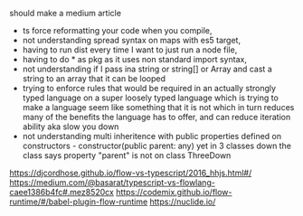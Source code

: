 should make a medium article
- ts force reformatting your code when you compile,
- not understanding spread syntax on maps with es5 target,
- having to run dist every time I want to just run a node file,
- having to do * as pkg as it uses non standard import syntax,
- not understanding if I pass ina string or string[] or Array<string> and cast a string to an array that it can be looped
- trying to enforce rules that would be required in an actually strongly typed language on a super loosely typed language which is trying to make a language seem like something that it is not which in turn reduces many of the benefits the language has to offer, and can reduce iteration ability aka slow you down
- not understanding multi inheritence with public properties defined on constructors - constructor(public parent: any) yet in 3 classes down the class says property "parent" is not on class ThreeDown

https://djcordhose.github.io/flow-vs-typescript/2016_hhjs.html#/
https://medium.com/@basarat/typescript-vs-flowlang-caee1386b4fc#.mez8520cx
https://codemix.github.io/flow-runtime/#/babel-plugin-flow-runtime
https://nuclide.io/
